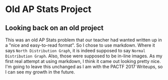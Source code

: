 # Old AP Stats Project
## Looking back on an old project

This was an old AP Stats problem that our teacher had wanted written up in a
"nice and easy-to-read format". So I chose to use markdown. Where it says
`North Distribution Graph`, it is indeed supposed to say `Normal Distribution
Graph`. Also, those were supposed to be in-line images. As my first real
attempt at using markdown, I think it came out looking pretty nice. I'm going
to leave this unchanged as I am with the PACTF 2017 Writeups, so I can see
my growth in the future.
